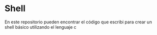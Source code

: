 # Shell
En este repositorio pueden encontrar el código que escribi para crear un shell básico utilizando el lenguaje c
